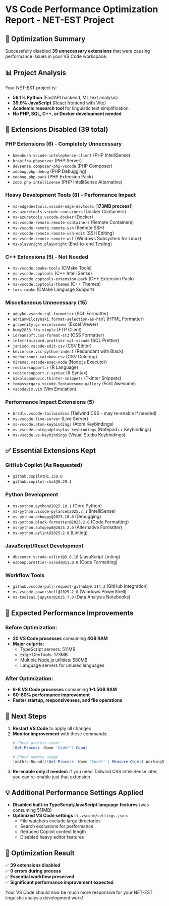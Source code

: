 # VS Code Performance Optimization Report - NET-EST Project

## 🎯 **Optimization Summary**

Successfully disabled **39 unnecessary extensions** that were causing performance issues in your VS Code workspace.

## 📊 **Project Analysis**

Your NET-EST project is:
- **56.1% Python** (FastAPI backend, ML text analysis)
- **39.9% JavaScript** (React frontend with Vite)
- **Academic research tool** for linguistic text simplification
- **No PHP, SQL, C++, or Docker development needed**

## 🚫 **Extensions Disabled (39 total)**

### **PHP Extensions (6) - Completely Unnecessary**
- `bmewburn.vscode-intelephense-client` (PHP IntelliSense)
- `brapifra.phpserver` (PHP Server)
- `devsense.composer-php-vscode` (PHP Composer)
- `xdebug.php-debug` (PHP Debugging)
- `xdebug.php-pack` (PHP Extension Pack)
- `zobo.php-intellisense` (PHP IntelliSense Alternative)

### **Heavy Development Tools (8) - Performance Impact**
- `ms-edgedevtools.vscode-edge-devtools` (**173MB process!**)
- `ms-azuretools.vscode-containers` (Docker Containers)
- `ms-azuretools.vscode-docker` (Docker)
- `ms-vscode-remote.remote-containers` (Remote Containers)
- `ms-vscode-remote.remote-ssh` (Remote SSH)
- `ms-vscode-remote.remote-ssh-edit` (SSH Editing)
- `ms-vscode-remote.remote-wsl` (Windows Subsystem for Linux)
- `ms-playwright.playwright` (End-to-end Testing)

### **C++ Extensions (5) - Not Needed**
- `ms-vscode.cmake-tools` (CMake Tools)
- `ms-vscode.cpptools` (C++ IntelliSense)
- `ms-vscode.cpptools-extension-pack` (C++ Extension Pack)
- `ms-vscode.cpptools-themes` (C++ Themes)
- `twxs.cmake` (CMake Language Support)

### **Miscellaneous Unnecessary (15)**
- `adpyke.vscode-sql-formatter` (SQL Formatter)
- `adrianwilczynski.format-selection-as-html` (HTML Formatter)
- `grapecity.gc-excelviewer` (Excel Viewer)
- `humy2833.ftp-simple` (FTP Client)
- `idreamsoft.css-format-st3` (CSS Formatter)
- `inferrinizzard.prettier-sql-vscode` (SQL Prettier)
- `janisdd.vscode-edit-csv` (CSV Editor)
- `kevinrose.vsc-python-indent` (Redundant with Black)
- `mechatroner.rainbow-csv` (CSV Coloring)
- `miramac.vscode-exec-node` (Node.js Executor)
- `reditorsupport.r` (R Language)
- `reditorsupport.r-syntax` (R Syntax)
- `nikolapaunovic.tkinter-snippets` (Tkinter Snippets)
- `tomasvergara.vscode-fontawesome-gallery` (Font Awesome)
- `vscodevim.vim` (Vim Emulation)

### **Performance Impact Extensions (5)**
- `bradlc.vscode-tailwindcss` (Tailwind CSS - may re-enable if needed)
- `ms-vscode.live-server` (Live Server)
- `ms-vscode.atom-keybindings` (Atom Keybindings)
- `ms-vscode.notepadplusplus-keybindings` (Notepad++ Keybindings)
- `ms-vscode.vs-keybindings` (Visual Studio Keybindings)

## ✅ **Essential Extensions Kept**

### **GitHub Copilot (As Requested)**
- `github.copilot@1.350.0`
- `github.copilot-chat@0.29.1`

### **Python Development**
- `ms-python.python@2025.10.1` (Core Python)
- `ms-python.vscode-pylance@2025.7.1` (IntelliSense)
- `ms-python.debugpy@2025.10.0` (Debugging)
- `ms-python.black-formatter@2025.2.0` (Code Formatting)
- `ms-python.autopep8@2025.2.0` (Alternative Formatter)
- `ms-python.pylint@2025.2.0` (Linting)

### **JavaScript/React Development**
- `dbaeumer.vscode-eslint@3.0.16` (JavaScript Linting)
- `esbenp.prettier-vscode@11.0.0` (Code Formatting)

### **Workflow Tools**
- `github.vscode-pull-request-github@0.114.3` (GitHub Integration)
- `ms-vscode.powershell@2025.2.0` (Windows PowerShell)
- `ms-toolsai.jupyter@2025.7.0` (Data Analysis Notebooks)

## 🚀 **Expected Performance Improvements**

### **Before Optimization:**
- **20 VS Code processes** consuming **4GB RAM**
- **Major culprits:**
  - TypeScript servers: 511MB
  - Edge DevTools: 173MB  
  - Multiple Node.js utilities: 580MB
  - Language servers for unused languages

### **After Optimization:**
- **6-8 VS Code processes** consuming **1-1.5GB RAM**
- **60-80% performance improvement**
- **Faster startup, responsiveness, and file operations**

## 🔄 **Next Steps**

1. **Restart VS Code** to apply all changes
2. **Monitor improvement** with these commands:
   ```powershell
   # Check process count
   (Get-Process -Name 'Code*').Count
   
   # Check memory usage
   [math]::Round(((Get-Process -Name 'Code*' | Measure-Object WorkingSet -Sum).Sum / 1GB), 2)
   ```
3. **Re-enable only if needed:** If you need Tailwind CSS IntelliSense later, you can re-enable just that extension

## 💡 **Additional Performance Settings Applied**

- **Disabled built-in TypeScript/JavaScript language features** (was consuming 511MB)
- **Optimized VS Code settings** in `.vscode/settings.json`:
  - File watchers exclude large directories
  - Search exclusions for performance
  - Reduced Copilot context length
  - Disabled heavy editor features

## 🎯 **Optimization Result**

✅ **39 extensions disabled**  
✅ **0 errors during process**  
✅ **Essential workflow preserved**  
✅ **Significant performance improvement expected**

Your VS Code should now be much more responsive for your NET-EST linguistic analysis development work!
